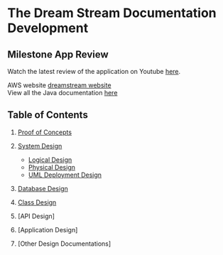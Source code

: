 # The Dream Stream Documentation Development


## Milestone App Review
Watch the latest review of the application on Youtube [here](https://www.youtube.com/embed/3njvE3QVbVk). 

AWS website [dreamstream website](http://thedreamstream.us-east-2.elasticbeanstalk.com)  
View all the Java documentation [here](https://mmitar.github.io/capstone/)

## Table of Contents
1. [Proof of Concepts](#application-requirements)
	
2. [System Design](#application-architecture)
	* [Logical Design](#functional-requirements)
	* [Physical Design](#non-functional-requirements)
	* [UML Deployment Design](#non-functional-requirements)
3. [Database Design](#database-design)
	
4. [Class Design](#deployment-architecture)
	
5. [API Design]
	
6. [Application Design]
	
7. [Other Design Documentations]